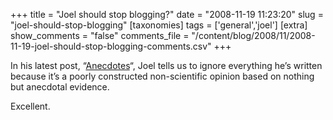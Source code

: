 +++
title = "Joel should stop blogging?"
date = "2008-11-19 11:23:20"
slug = "joel-should-stop-blogging"
[taxonomies]
tags = ['general','joel']
[extra]
show_comments = "false"
comments_file = "/content/blog/2008/11/2008-11-19-joel-should-stop-blogging-comments.csv"
+++

In his latest post, “[Anecdotes](http://www.joelonsoftware.com/items/2008/11/18.html)“, Joel tells us to ignore everything he’s written because it’s a poorly constructed non-scientific opinion based on nothing but anecdotal evidence.

Excellent.

